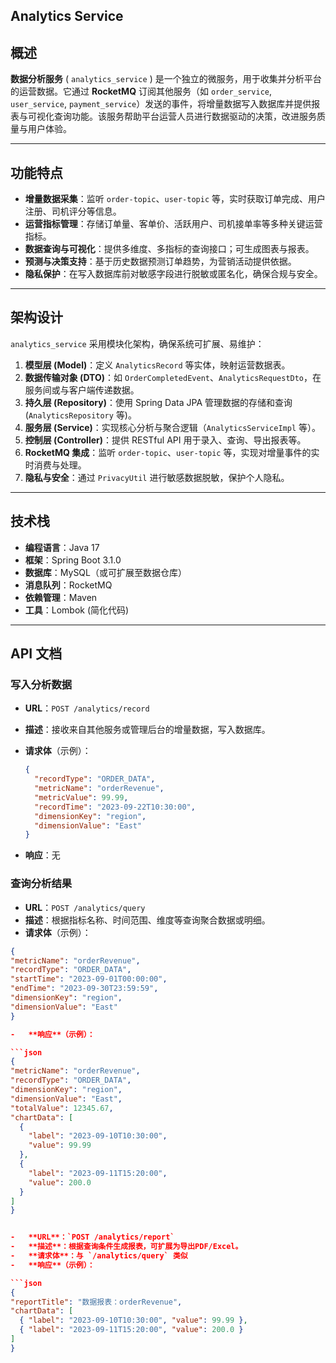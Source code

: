 **Analytics Service**
-----------------

概述
--

**数据分析服务** ( `analytics_service` ) 是一个独立的微服务，用于收集并分析平台的运营数据。它通过 **RocketMQ** 订阅其他服务（如 `order_service`, `user_service`, `payment_service`）发送的事件，将增量数据写入数据库并提供报表与可视化查询功能。该服务帮助平台运营人员进行数据驱动的决策，改进服务质量与用户体验。

* * * * *

功能特点
----

- **增量数据采集**：监听 `order-topic`、`user-topic` 等，实时获取订单完成、用户注册、司机评分等信息。
- **运营指标管理**：存储订单量、客单价、活跃用户、司机接单率等多种关键运营指标。
- **数据查询与可视化**：提供多维度、多指标的查询接口；可生成图表与报表。
- **预测与决策支持**：基于历史数据预测订单趋势，为营销活动提供依据。
- **隐私保护**：在写入数据库前对敏感字段进行脱敏或匿名化，确保合规与安全。

* * * * *

架构设计
----

`analytics_service` 采用模块化架构，确保系统可扩展、易维护：

1. **模型层 (Model)**：定义 `AnalyticsRecord` 等实体，映射运营数据表。
2. **数据传输对象 (DTO)**：如 `OrderCompletedEvent`、`AnalyticsRequestDto`，在服务间或与客户端传递数据。
3. **持久层 (Repository)**：使用 Spring Data JPA 管理数据的存储和查询 (`AnalyticsRepository` 等)。
4. **服务层 (Service)**：实现核心分析与聚合逻辑（`AnalyticsServiceImpl` 等）。
5. **控制层 (Controller)**：提供 RESTful API 用于录入、查询、导出报表等。
6. **RocketMQ 集成**：监听 `order-topic`、`user-topic` 等，实现对增量事件的实时消费与处理。
7. **隐私与安全**：通过 `PrivacyUtil` 进行敏感数据脱敏，保护个人隐私。

* * * * *

技术栈
---

- **编程语言**：Java 17
- **框架**：Spring Boot 3.1.0
- **数据库**：MySQL（或可扩展至数据仓库）
- **消息队列**：RocketMQ
- **依赖管理**：Maven
- **工具**：Lombok (简化代码)

* * * * *

API 文档
------

### 写入分析数据

- **URL**：`POST /analytics/record`
- **描述**：接收来自其他服务或管理后台的增量数据，写入数据库。
- **请求体**（示例）：

  ```json
  {
    "recordType": "ORDER_DATA",
    "metricName": "orderRevenue",
    "metricValue": 99.99,
    "recordTime": "2023-09-22T10:30:00",
    "dimensionKey": "region",
    "dimensionValue": "East"
  }

-   **响应**：无

### 查询分析结果

-   **URL**：`POST /analytics/query`
-   **描述**：根据指标名称、时间范围、维度等查询聚合数据或明细。
-   **请求体**（示例）：

  ```json
{
  "metricName": "orderRevenue",
  "recordType": "ORDER_DATA",
  "startTime": "2023-09-01T00:00:00",
  "endTime": "2023-09-30T23:59:59",
  "dimensionKey": "region",
  "dimensionValue": "East"
}

-   **响应**（示例）：

  ```json
{
  "metricName": "orderRevenue",
  "recordType": "ORDER_DATA",
  "dimensionKey": "region",
  "dimensionValue": "East",
  "totalValue": 12345.67,
  "chartData": [
    {
      "label": "2023-09-10T10:30:00",
      "value": 99.99
    },
    {
      "label": "2023-09-11T15:20:00",
      "value": 200.0
    }
  ]
}


-   **URL**：`POST /analytics/report`
-   **描述**：根据查询条件生成报表，可扩展为导出PDF/Excel。
-   **请求体**：与 `/analytics/query` 类似
-   **响应**（示例）：

  ```json
{
  "reportTitle": "数据报表：orderRevenue",
  "chartData": [
    { "label": "2023-09-10T10:30:00", "value": 99.99 },
    { "label": "2023-09-11T15:20:00", "value": 200.0 }
  ]
}

